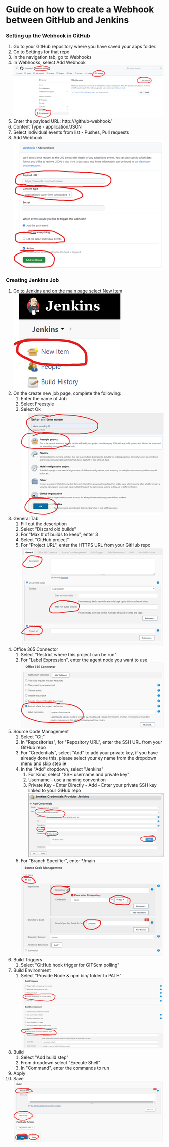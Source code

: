 # Guide on how to create a Webhook between GitHub and Jenkins

### Setting up the Webhook in GitHub
1. Go to your GitHub repository where you have saved your apps folder.
2. Go to Settings for that repo
3. In the navigation tab, go to Webhooks
4. In Webhooks, select Add Webhook  
![](images/webhook1.png)
5. Enter the payload URL: http://<Jenkins IP:8080>/github-webhook/ 
6. Content Type - application/JSON
7. Select individual events from list - Pushes, Pull requests
8. Add Webhook  
![](images/webhook2.png)

### Creating Jenkins Job
1. Go to Jenkins and on the main page select New Item  
![](images/webhook3.png)
2. On the create new job page, complete the following:
   1. Enter the name of Job
   2. Select Freestyle 
   3. Select Ok  
![](images/webhook4.png)
3. General Tab
   1. Fill out the description 
   2. Select "Discard old builds"
   3. For "Max # of builds to keep", enter 3
   4. Select "GitHub project"
   5. For "Project URL", enter the HTTPS URL from your GitHub repo
![](images/webhook5.png)
4. Office 365 Connector
   1. Select "Restrict where this project can be run"
   2. For "Label Expression", enter the agent node you want to use
![](images/webhook6.png)
5. Source Code Management
   1. Select "Git"
   2. In "Repositories", for "Repository URL", enter the SSH URL from your GitHub repo
   3. For "Credentials", select "Add" to add your private key, if you have already done this, please select your ey name from the dropdown menu and skip step **iv**
   4. In the "Add" dropdown, select "Jenkins"
       1. For Kind, select "SSH username and private key"
       2. Username - use a naming convention
       3. Private Key - Enter Directly - Add - Enter your private SSH key linked to your GiHub repo
![](images/webhook8.png)
   5. For "Branch Specifier", enter */main  
   ![](images/webhook7.png)
6. Build Triggers
   1. Select "GitHub hook trigger for GITScm polling"
7. Build Environment
   1. Select "Provide Node & npm bin/ folder to PATH"  
   ![](images/webhook9.png)
8. Build
   1. Select "Add build step"
   2. From dropdown select "Execute Shell"
   3. In "Command", enter the commands to run
9. Apply
10. Save  
![](images/webhook10.png)

